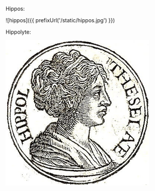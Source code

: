 Hippos:

![hippos]({{ prefixUrl('/static/hippos.jpg') }})

Hippolyte:

![hippolyte](./hippolyte.jpg)
